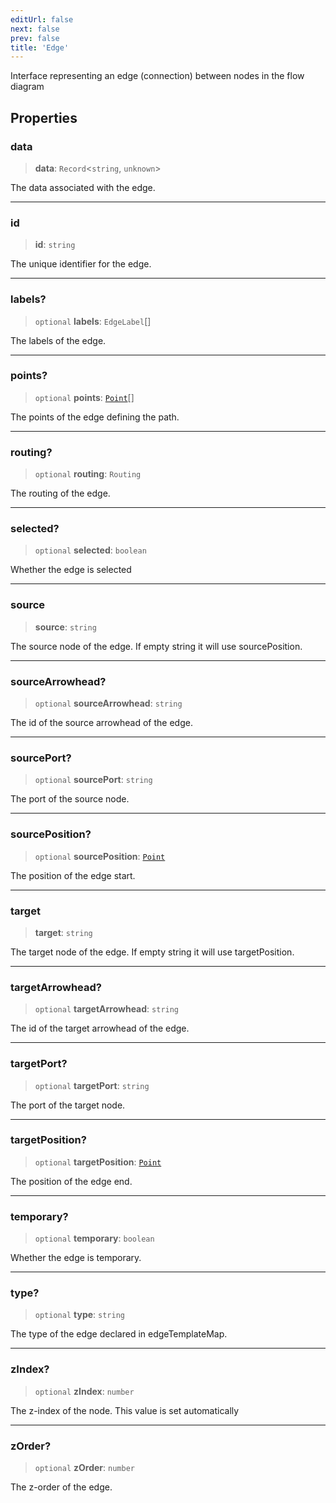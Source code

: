 ```yaml
---
editUrl: false
next: false
prev: false
title: 'Edge'
---
```


Interface representing an edge (connection) between nodes in the flow diagram

## Properties

### data

> **data**: `Record`\<`string`, `unknown`\>

The data associated with the edge.

---

### id

> **id**: `string`

The unique identifier for the edge.

---

### labels?

> `optional` **labels**: `EdgeLabel`[]

The labels of the edge.

---

### points?

> `optional` **points**: [`Point`](/api/types/point/)[]

The points of the edge defining the path.

---

### routing?

> `optional` **routing**: `Routing`

The routing of the edge.

---

### selected?

> `optional` **selected**: `boolean`

Whether the edge is selected

---

### source

> **source**: `string`

The source node of the edge. If empty string it will use sourcePosition.

---

### sourceArrowhead?

> `optional` **sourceArrowhead**: `string`

The id of the source arrowhead of the edge.

---

### sourcePort?

> `optional` **sourcePort**: `string`

The port of the source node.

---

### sourcePosition?

> `optional` **sourcePosition**: [`Point`](/api/types/point/)

The position of the edge start.

---

### target

> **target**: `string`

The target node of the edge. If empty string it will use targetPosition.

---

### targetArrowhead?

> `optional` **targetArrowhead**: `string`

The id of the target arrowhead of the edge.

---

### targetPort?

> `optional` **targetPort**: `string`

The port of the target node.

---

### targetPosition?

> `optional` **targetPosition**: [`Point`](/api/types/point/)

The position of the edge end.

---

### temporary?

> `optional` **temporary**: `boolean`

Whether the edge is temporary.

---

### type?

> `optional` **type**: `string`

The type of the edge declared in edgeTemplateMap.

---

### zIndex?

> `optional` **zIndex**: `number`

The z-index of the node. This value is set automatically

---

### zOrder?

> `optional` **zOrder**: `number`

The z-order of the edge.
